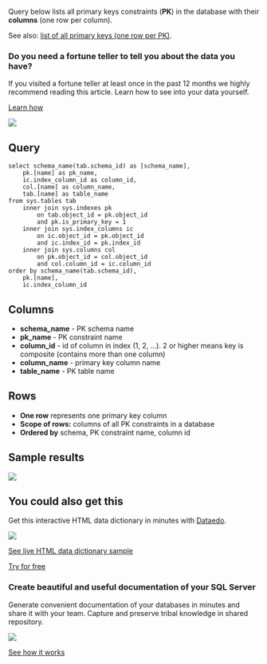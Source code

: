 Query below lists all primary keys constraints (**PK**) in the database with their **columns** (one row per column).

See also: [list of all primary keys (one row per PK)](https://dataedo.com/kb/query/sql-server/list-all-primary-keys-in-database).

### Do you need a fortune teller to tell you about the data you have?

If you visited a fortune teller at least once in the past 12 months we highly recommend reading this article. Learn how to see into your data yourself.

[Learn how](https://dataedo.com/blog/confused-when-trying-to-work-with-databases?cta=kb-query-fairy)

[![](https://dataedo.com/asset/img/markdown/docs/test-article/d36a7df6380a23152f19389890296cdc.png)](https://dataedo.com/blog/confused-when-trying-to-work-with-databases?cta=kb-query-fairy)

## Query

```
select schema_name(tab.schema_id) as [schema_name], 
    pk.[name] as pk_name,
    ic.index_column_id as column_id,
    col.[name] as column_name, 
    tab.[name] as table_name
from sys.tables tab
    inner join sys.indexes pk
        on tab.object_id = pk.object_id 
        and pk.is_primary_key = 1
    inner join sys.index_columns ic
        on ic.object_id = pk.object_id
        and ic.index_id = pk.index_id
    inner join sys.columns col
        on pk.object_id = col.object_id
        and col.column_id = ic.column_id
order by schema_name(tab.schema_id),
    pk.[name],
    ic.index_column_id
```

## Columns

-   **schema\_name** - PK schema name
-   **pk\_name** - PK constraint name
-   **column\_id** - id of column in index (1, 2, ...). 2 or higher means key is composite (contains more than one column)
-   **column\_name** - primary key column name
-   **table\_name** - PK table name

## Rows

-   **One row** represents one primary key column
-   **Scope of rows:** columns of all PK constraints in a database
-   **Ordered by** schema, PK constraint name, column id

## Sample results

![](https://dataedo.com/asset/img/kb/query/sql-server/primary_keys_columns.png)

## You could also get this

Get this interactive HTML data dictionary in minutes with [Dataedo](https://dataedo.com/).

![](https://dataedo.com/asset/img/blog/dataedo_export_productmodel.png)

[See live HTML data dictionary sample](https://dataedo.com/samples/html2/AdventureWorks/index.html#/doc/m10t160/adventureworks-database/modules/products/tables/production-productmodel)

[Try for free](http://dataedo.com/free-trial)

### Create beautiful and useful documentation of your SQL Server

Generate convenient documentation of your databases in minutes and share it with your team. Capture and preserve tribal knowledge in shared repository.

[![](https://dataedo.com/asset/img/markdown/docs/test-article/30c11fa4b210f11740f56e85ca8bf9c6.gif)](https://demo.dataedo.com/)

[See how it works](https://demo.dataedo.com/)